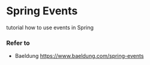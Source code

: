 # Spring Events

tutorial how to use events in Spring


### Refer to
- Baeldung
  https://www.baeldung.com/spring-events